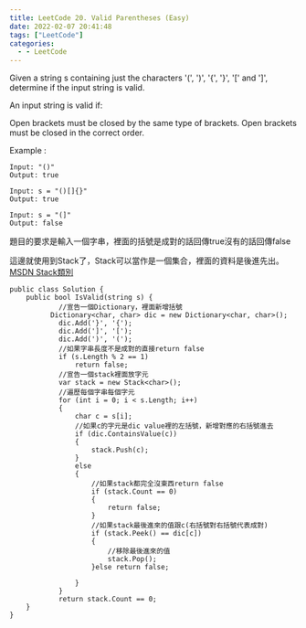 ```yaml
---
title: LeetCode 20. Valid Parentheses (Easy)
date: 2022-02-07 20:41:48
tags: ["LeetCode"]
categories:
  - - LeetCode
---
```

Given a string s containing just the characters '(', ')', '{', '}', '[' and ']', determine if the input string is valid.

An input string is valid if:

Open brackets must be closed by the same type of brackets.
Open brackets must be closed in the correct order.
<!--more-->


Example :

```
Input: "()"
Output: true

Input: s = "()[]{}"
Output: true

Input: s = "(]"
Output: false
```
題目的要求是輸入一個字串，裡面的括號是成對的話回傳true沒有的話回傳false

這邊就使用到Stack了，Stack可以當作是一個集合，裡面的資料是後進先出。
[MSDN Stack類別](https://docs.microsoft.com/zh-tw/dotnet/api/system.collections.stack?view=net-6.0)


```
public class Solution {
    public bool IsValid(string s) {
            //宣告一個Dictionary，裡面新增括號
          Dictionary<char, char> dic = new Dictionary<char, char>();
            dic.Add('}', '{');
            dic.Add(']', '[');
            dic.Add(')', '(');
            //如果字串長度不是成對的直接return false
            if (s.Length % 2 == 1)
                return false;
            //宣告一個stack裡面放字元
            var stack = new Stack<char>();
            //遍歷每個字串每個字元
            for (int i = 0; i < s.Length; i++)
            {
                char c = s[i];
                //如果c的字元是dic value裡的左括號，新增對應的右括號進去
                if (dic.ContainsValue(c))
                {
                    stack.Push(c);
                }
                else
                {
                    //如果stack都完全沒東西return false
                    if (stack.Count == 0)
                    {
                        return false;
                    }
                    //如果stack最後進來的值跟c(右括號對右括號代表成對)
                    if (stack.Peek() == dic[c])
                    {
                        //移除最後進來的值
                        stack.Pop();
                    }else return false;
                    
                }
            }
            return stack.Count == 0;
    }
}
```
